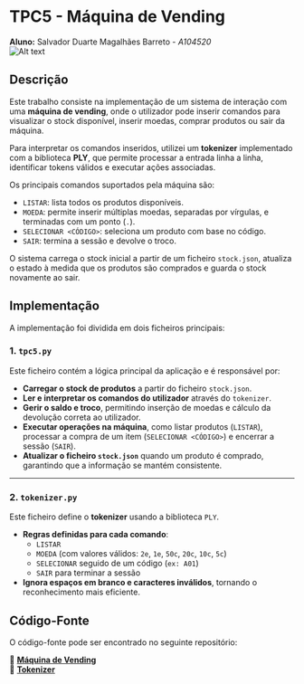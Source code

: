 # TPC5 - Máquina de Vending

**Aluno:** Salvador Duarte Magalhães Barreto - *A104520*  
![Alt text](https://github.com/R7ptide/EngWeb2025-A104520/blob/main/image.png)

## Descrição  

Este trabalho consiste na implementação de um sistema de interação com uma **máquina de vending**, onde o utilizador pode inserir comandos para visualizar o stock disponível, inserir moedas, comprar produtos ou sair da máquina.  

Para interpretar os comandos inseridos, utilizei um **tokenizer** implementado com a biblioteca **PLY**, que permite processar a entrada linha a linha, identificar tokens válidos e executar ações associadas.

Os principais comandos suportados pela máquina são:
- `LISTAR`: lista todos os produtos disponíveis.
- `MOEDA`: permite inserir múltiplas moedas, separadas por vírgulas, e terminadas com um ponto (`.`).
- `SELECIONAR <CÓDIGO>`: seleciona um produto com base no código.
- `SAIR`: termina a sessão e devolve o troco.

O sistema carrega o stock inicial a partir de um ficheiro `stock.json`, atualiza o estado à medida que os produtos são comprados e guarda o stock novamente ao sair.

## Implementação  

A implementação foi dividida em dois ficheiros principais:

### 1. `tpc5.py` 

Este ficheiro contém a lógica principal da aplicação e é responsável por:
- **Carregar o stock de produtos** a partir do ficheiro `stock.json`.
- **Ler e interpretar os comandos do utilizador** através do `tokenizer`.
- **Gerir o saldo e troco**, permitindo inserção de moedas e cálculo da devolução correta ao utilizador.
- **Executar operações na máquina**, como listar produtos (`LISTAR`), processar a compra de um item (`SELECIONAR <CÓDIGO>`) e encerrar a sessão (`SAIR`).
- **Atualizar o ficheiro `stock.json`** quando um produto é comprado, garantindo que a informação se mantém consistente.

---

### 2. `tokenizer.py` 

Este ficheiro define o **tokenizer** usando a biblioteca `PLY`.  
- **Regras definidas para cada comando**:
  - `LISTAR`
  - `MOEDA` (com valores válidos: `2e`, `1e`, `50c`, `20c`, `10c`, `5c`)
  - `SELECIONAR` seguido de um código (`ex: A01`)
  - `SAIR` para terminar a sessão
- **Ignora espaços em branco e caracteres inválidos**, tornando o reconhecimento mais eficiente.

## Código-Fonte  

O código-fonte pode ser encontrado no seguinte repositório:  

📌 [**Máquina de Vending**](https://github.com/R7ptide/PL2025-A104520/blob/main/TPC5/tpc5.py)  
📌 [**Tokenizer**](https://github.com/R7ptide/PL2025-A104520/blob/main/TPC5/tokenizer.py)  
